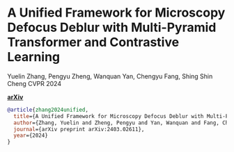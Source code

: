 # A Unified Framework for Microscopy Defocus Deblur with Multi-Pyramid Transformer and Contrastive Learning
Yuelin Zhang, Pengyu Zheng, Wanquan Yan, Chengyu Fang, Shing Shin Cheng
CVPR 2024

[**arXiv**](https://arxiv.org/abs/2403.02611)


```bibtex
@article{zhang2024unified,
  title={A Unified Framework for Microscopy Defocus Deblur with Multi-Pyramid Transformer and Contrastive Learning},
  author={Zhang, Yuelin and Zheng, Pengyu and Yan, Wanquan and Fang, Chengyu and Cheng, Shing Shin},
  journal={arXiv preprint arXiv:2403.02611},
  year={2024}
}
```
